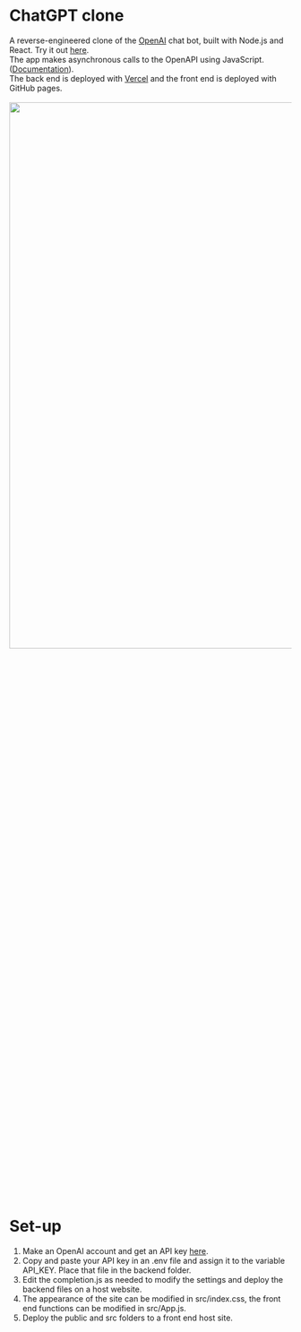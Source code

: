 # ChatGPT clone
A reverse-engineered clone of the <a href='https://openai.com/'>OpenAI</a> chat bot, built with Node.js and React. Try it out <a href="https://kbdv.github.io/chagpt-clone/">here</a>.
<br>
The app makes asynchronous calls to the OpenAPI using JavaScript. (<a href='https://platform.openai.com/docs/'>Documentation</a>).
<br>
The back end is deployed with <a href='https://vercel.com/'>Vercel</a> and the front end is deployed with GitHub pages.
<br><br>
<picture>
  <img src="https://github.com/kbdv/chagpt-clone/assets/113033203/85668ff2-0036-4a1c-94fd-dbc6c44553fc" width="824px" height="50%" />
</picture>

# Set-up
1. Make an OpenAI account and get an API key <a href='https://platform.openai.com/account/api-keys'>here</a>.
2. Copy and paste your API key in an .env file and assign it to the variable API_KEY. Place that file in the backend folder.
3. Edit the completion.js as needed to modify the settings and deploy the backend files on a host website.
5. The appearance of the site can be modified in src/index.css, the front end functions can be modified in src/App.js.
6. Deploy the public and src folders to a front end host site.









